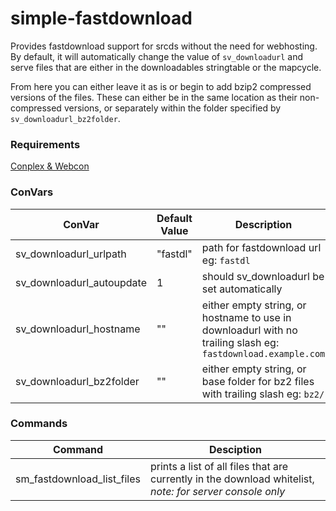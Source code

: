 # simple-fastdownload

Provides fastdownload support for srcds without the need for webhosting. By default, it will automatically change the value of `sv_downloadurl` and serve files that are either in the downloadables stringtable or the mapcycle.

From here you can either leave it as is or begin to add bzip2 compressed versions of the files. These can either be in the same location as their non-compressed versions, or separately within the folder specified by `sv_downloadurl_bz2folder`.

### Requirements
[Conplex & Webcon](https://forums.alliedmods.net/showthread.php?t=270962)

### ConVars
ConVar | Default Value | Description 
------ | ------- | --------- 
sv_downloadurl_urlpath | "fastdl" | path for fastdownload url eg: `fastdl`
sv_downloadurl_autoupdate | 1 | should sv_downloadurl be set automatically
sv_downloadurl_hostname | "" | either empty string, or hostname to use in downloadurl with no trailing slash eg: `fastdownload.example.com`
sv_downloadurl_bz2folder | "" | either empty string, or base folder for bz2 files with trailing slash eg: `bz2/`

### Commands
Command | Desciption
------ | ------
sm_fastdownload_list_files | prints a list of all files that are currently in the download whitelist, *note: for server console only*
